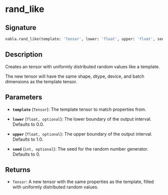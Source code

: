 # rand_like

## Signature

```python
nabla.rand_like(template: 'Tensor', lower: 'float', upper: 'float', seed: 'int') -> 'Tensor'
```

## Description

Creates an tensor with uniformly distributed random values like a template.

The new tensor will have the same shape, dtype, device, and batch
dimensions as the template tensor.

## Parameters

- **`template`** (`Tensor`): The template tensor to match properties from.

- **`lower`** (`float, optional`): The lower boundary of the output interval. Defaults to 0.0.

- **`upper`** (`float, optional`): The upper boundary of the output interval. Defaults to 1.0.

- **`seed`** (`int, optional`): The seed for the random number generator. Defaults to 0.

## Returns

- `Tensor`: A new tensor with the same properties as the template, filled with uniformly distributed random values.
